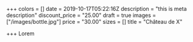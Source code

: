 +++
colors = []
date = 2019-10-17T05:22:16Z
description = "this is meta description"
discount_price = "25.00"
draft = true
images = ["/images/bottle.jpg"]
price = "30.00"
sizes = []
title = "Château de X"

+++
Lorem